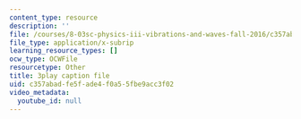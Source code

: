 ```yaml
---
content_type: resource
description: ''
file: /courses/8-03sc-physics-iii-vibrations-and-waves-fall-2016/c357abadfe5fade4f0a55fbe9acc3f02_T2n6fVybLcU.srt
file_type: application/x-subrip
learning_resource_types: []
ocw_type: OCWFile
resourcetype: Other
title: 3play caption file
uid: c357abad-fe5f-ade4-f0a5-5fbe9acc3f02
video_metadata:
  youtube_id: null
---
```

